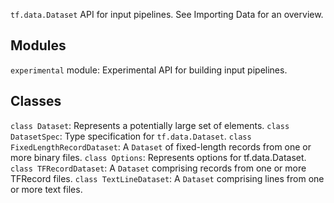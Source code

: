 `tf.data.Dataset` API for input pipelines.
See Importing Data for an overview.
## Modules
`experimental` module: Experimental API for building input pipelines.
## Classes
`class Dataset`: Represents a potentially large set of elements.
`class DatasetSpec`: Type specification for `tf.data.Dataset`.
`class FixedLengthRecordDataset`: A `Dataset` of fixed-length records from one or more binary files.
`class Options`: Represents options for tf.data.Dataset.
`class TFRecordDataset`: A `Dataset` comprising records from one or more TFRecord files.
`class TextLineDataset`: A `Dataset` comprising lines from one or more text files.
